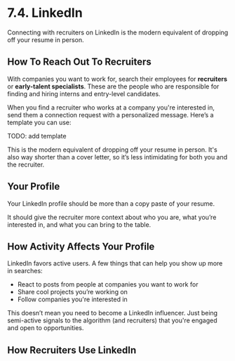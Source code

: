# 7.4. LinkedIn

Connecting with recruiters on LinkedIn is the modern equivalent of dropping off your resume in person.

## How To Reach Out To Recruiters

With companies you want to work for, search their employees for **recruiters** or **early-talent specialists**. These are the people who are responsible for finding and hiring interns and entry-level candidates.

When you find a recruiter who works at a company you're interested in, send them a connection request with a personalized message. Here’s a template you can use:

TODO: add template

This is the modern equivalent of dropping off your resume in person. It's also way shorter than a cover letter, so it’s less intimidating for both you and the recruiter.

## Your Profile

Your LinkedIn profile should be more than a copy paste of your resume.

It should give the recruiter more context about who you are, what you’re interested in, and what you can bring to the table.

## How Activity Affects Your Profile

LinkedIn favors active users. A few things that can help you show up more in searches:

- React to posts from people at companies you want to work for
- Share cool projects you’re working on
- Follow companies you're interested in

This doesn’t mean you need to become a LinkedIn influencer. Just being semi-active signals to the algorithm (and recruiters) that you're engaged and open to opportunities.

## How Recruiters Use LinkedIn
